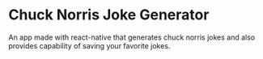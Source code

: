 # Chuck Norris Joke Generator
An app made with react-native that generates chuck norris jokes and also provides capability of saving your favorite jokes.
